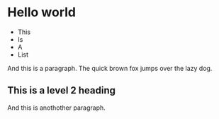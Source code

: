 # Hello world

 * This
 * Is
 * A
 * List

And this is a paragraph. The quick brown fox jumps over the lazy dog.

## This is a level 2 heading

And this is anothother paragraph.
